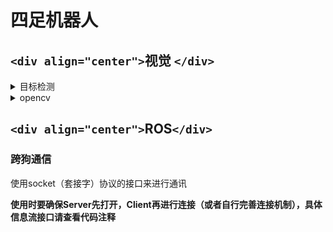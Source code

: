 # 四足机器人

## `<div align="center">`视觉 `</div>`

<details>
  <summary>目标检测</summary>

<br>

## 目录

- [题目](#题目)
- [数据集要求](#数据集要求)
  - [Image](#image)
  - [Label](#label)
  - [Classes](#classes)
- [题目要求](#题目要求)
  - [视频录制](#视频录制)
  - [文件夹命名和压缩打包](#文件夹命名和压缩打包)
  - [文件结构](#文件结构)
- [链接](#链接)

## 题目

使用YOLOv5n模型实现六种动物的识别，六种动物包括鸟、猫咪、狗、马、大象和长颈鹿。

## 数据集要求

### Image

- 分辨率640x640

### Label

- 列1 - 目标类别id
- 列2 - 目标中心位置x
- 列3 - 目标中心位置y
- 列4 - 目标宽度w
- 列5 - 目标高度h
- x，y，w，h是小于1的浮点数，因为是经过对图像进行了归一化处理得到的值，也就是目标的真实的x，w值除以图像的宽度，y，h除以图像的高度。

### Classes

- 一行代表一个类别，行号代表类别id。可以使用 `classes.json` 文件来描述数据集的类别信息，这样方便我们通过 `classes.json` 文件生成 `classes.txt` 用于训练，呈现时使用中文标签。

## 题目要求

### 视频录制

录制一段识别包含鸟、猫咪、狗、马、大象和长颈鹿的随机3种动物的视频。

- 视频要求：确保视频时长5-10秒，视频格式为指定格式（例如MP4），命名为“动物识别题视频”。

### 文件夹命名和压缩打包

- 将所有相关文件（视频、技术方案文档等）放入一个文件夹中，按照指定方式命名（例如"队伍名称"）。
- 使用压缩软件将文件夹压缩成一个压缩包（例如"队伍名称.zip"），总压缩文件大小不超过200M。

### 文件结构

```
/队伍名称/
├── 技术方案文档.docx
├── 动物识别题视频.mp4
└── 其他文件
```

#### 链接

- [YOLOv5视频教程](https://www.bilibili.com/video/BV15F4m1E7MS/?spm_id_from=333.880.my_history.page.click&vd_source=eea65351cdee42099badad80d9c6eac3)
- [YOLOv5官方使用文档](https://docs.ultralytics.com/)

</details>

<details>
  <summary>opencv</summary>

<br>
  使用opencv库实现图形识别计数和QR码识别

</details>

## `<div align="center">`ROS`</div>`

### 跨狗通信

使用socket（套接字）协议的接口来进行通讯

**使用时要确保Server先打开，Client再进行连接（或者自行完善连接机制），具体信息流接口请查看代码注释**
